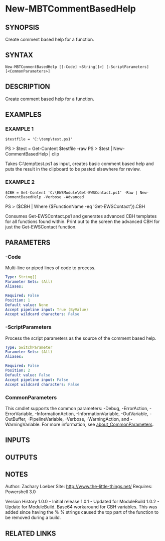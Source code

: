 ﻿---
external help file: ModuleBuildTools-help.xml
Module Name: ModuleBuildTools
online version: https://github.com/zloeber/ModuleBuild
schema: 2.0.0
---

# New-MBTCommentBasedHelp

## SYNOPSIS
Create comment based help for a function.

## SYNTAX

```
New-MBTCommentBasedHelp [[-Code] <String[]>] [-ScriptParameters] [<CommonParameters>]
```

## DESCRIPTION
Create comment based help for a function.

## EXAMPLES

### EXAMPLE 1
```
$testfile = 'C:\temp\test.ps1'
```

PS \> $test = Get-Content $testfile -raw
PS \> $test | New-CommentBasedHelp | clip

Takes C:\temp\test.ps1 as input, creates basic comment based help and puts the result in the clipboard
to be pasted elsewhere for review.

### EXAMPLE 2
```
$CBH = Get-Content 'C:\EWSModule\Get-EWSContact.ps1' -Raw | New-CommentBasedHelp -Verbose -Advanced
```

PS \> ($CBH | Where {$FunctionName -eq 'Get-EWSContact'}).CBH

Consumes Get-EWSContact.ps1 and generates advanced CBH templates for all functions found within.
Print out to the screen the advanced
CBH for just the Get-EWSContact function.

## PARAMETERS

### -Code
Multi-line or piped lines of code to process.

```yaml
Type: String[]
Parameter Sets: (All)
Aliases:

Required: False
Position: 1
Default value: None
Accept pipeline input: True (ByValue)
Accept wildcard characters: False
```

### -ScriptParameters
Process the script parameters as the source of the comment based help.

```yaml
Type: SwitchParameter
Parameter Sets: (All)
Aliases:

Required: False
Position: 2
Default value: False
Accept pipeline input: False
Accept wildcard characters: False
```

### CommonParameters
This cmdlet supports the common parameters: -Debug, -ErrorAction, -ErrorVariable, -InformationAction, -InformationVariable, -OutVariable, -OutBuffer, -PipelineVariable, -Verbose, -WarningAction, and -WarningVariable. For more information, see [about_CommonParameters](http://go.microsoft.com/fwlink/?LinkID=113216).

## INPUTS

## OUTPUTS

## NOTES
Author: Zachary Loeber
Site: http://www.the-little-things.net/
Requires: Powershell 3.0

Version History
1.0.0 - Initial release
1.0.1 - Updated for ModuleBuild
1.0.2 - Update for ModuleBuild.
Base64 workaround for CBH variables.
This was added since having the % % strings caused the top part of the function to be removed during a build.

## RELATED LINKS
